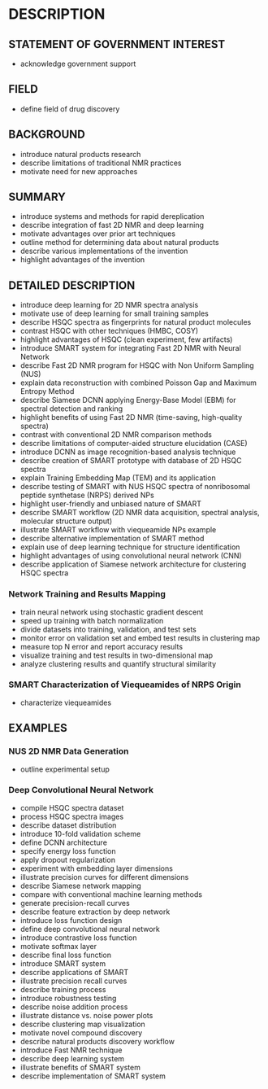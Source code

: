 # DESCRIPTION

## STATEMENT OF GOVERNMENT INTEREST

- acknowledge government support

## FIELD

- define field of drug discovery

## BACKGROUND

- introduce natural products research
- describe limitations of traditional NMR practices
- motivate need for new approaches

## SUMMARY

- introduce systems and methods for rapid dereplication
- describe integration of fast 2D NMR and deep learning
- motivate advantages over prior art techniques
- outline method for determining data about natural products
- describe various implementations of the invention
- highlight advantages of the invention

## DETAILED DESCRIPTION

- introduce deep learning for 2D NMR spectra analysis
- motivate use of deep learning for small training samples
- describe HSQC spectra as fingerprints for natural product molecules
- contrast HSQC with other techniques (HMBC, COSY)
- highlight advantages of HSQC (clean experiment, few artifacts)
- introduce SMART system for integrating Fast 2D NMR with Neural Network
- describe Fast 2D NMR program for HSQC with Non Uniform Sampling (NUS)
- explain data reconstruction with combined Poisson Gap and Maximum Entropy Method
- describe Siamese DCNN applying Energy-Base Model (EBM) for spectral detection and ranking
- highlight benefits of using Fast 2D NMR (time-saving, high-quality spectra)
- contrast with conventional 2D NMR comparison methods
- describe limitations of computer-aided structure elucidation (CASE)
- introduce DCNN as image recognition-based analysis technique
- describe creation of SMART prototype with database of 2D HSQC spectra
- explain Training Embedding Map (TEM) and its application
- describe testing of SMART with NUS HSQC spectra of nonribosomal peptide synthetase (NRPS) derived NPs
- highlight user-friendly and unbiased nature of SMART
- describe SMART workflow (2D NMR data acquisition, spectral analysis, molecular structure output)
- illustrate SMART workflow with viequeamide NPs example
- describe alternative implementation of SMART method
- explain use of deep learning technique for structure identification
- highlight advantages of using convolutional neural network (CNN)
- describe application of Siamese network architecture for clustering HSQC spectra

### Network Training and Results Mapping

- train neural network using stochastic gradient descent
- speed up training with batch normalization
- divide datasets into training, validation, and test sets
- monitor error on validation set and embed test results in clustering map
- measure top N error and report accuracy results
- visualize training and test results in two-dimensional map
- analyze clustering results and quantify structural similarity

### SMART Characterization of Viequeamides of NRPS Origin

- characterize viequeamides

## EXAMPLES

### NUS 2D NMR Data Generation

- outline experimental setup

### Deep Convolutional Neural Network

- compile HSQC spectra dataset
- process HSQC spectra images
- describe dataset distribution
- introduce 10-fold validation scheme
- define DCNN architecture
- specify energy loss function
- apply dropout regularization
- experiment with embedding layer dimensions
- illustrate precision curves for different dimensions
- describe Siamese network mapping
- compare with conventional machine learning methods
- generate precision-recall curves
- describe feature extraction by deep network
- introduce loss function design
- define deep convolutional neural network
- introduce contrastive loss function
- motivate softmax layer
- describe final loss function
- introduce SMART system
- describe applications of SMART
- illustrate precision recall curves
- describe training process
- introduce robustness testing
- describe noise addition process
- illustrate distance vs. noise power plots
- describe clustering map visualization
- motivate novel compound discovery
- describe natural products discovery workflow
- introduce Fast NMR technique
- describe deep learning system
- illustrate benefits of SMART system
- describe implementation of SMART system


